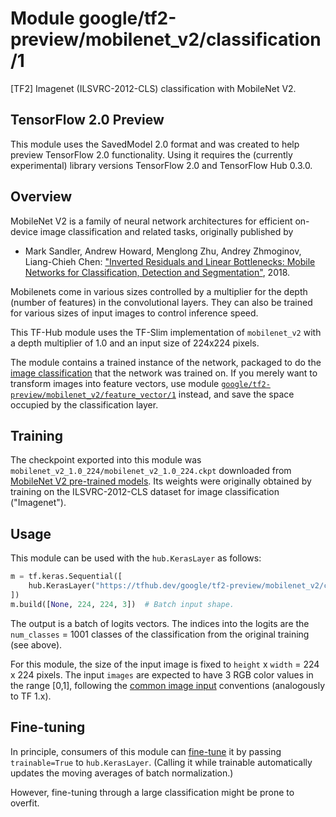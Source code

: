 # Module google/tf2-preview/mobilenet_v2/classification/1
[TF2] Imagenet (ILSVRC-2012-CLS) classification with MobileNet V2.

<!-- dataset: imagenet-ilsvrc-2012-cls -->
<!-- asset-path: legacy -->
<!-- module-type: image-classification -->
<!-- network-architecture: MobileNet V2 -->
<!-- fine-tunable: true -->
<!-- format: saved_model_2 -->

## TensorFlow 2.0 Preview

This module uses the SavedModel 2.0 format and was created to help
preview TensorFlow 2.0 functionality. Using it requires the (currently
experimental) library versions TensorFlow 2.0 and TensorFlow Hub 0.3.0.

## Overview

MobileNet V2 is a family of neural network architectures for efficient
on-device image classification and related tasks, originally published by

  * Mark Sandler, Andrew Howard, Menglong Zhu, Andrey Zhmoginov,
    Liang-Chieh Chen: ["Inverted Residuals and Linear Bottlenecks:
    Mobile Networks for Classification, Detection and
    Segmentation"](https://arxiv.org/abs/1801.04381), 2018.

Mobilenets come in various sizes controlled by a multiplier for the
depth (number of features) in the convolutional layers. They can also be
trained for various sizes of input images to control inference speed.

This TF-Hub module uses the TF-Slim implementation of
`mobilenet_v2`
with a depth multiplier of 1.0 and an input size of
224x224 pixels.


The module contains a trained instance of the network, packaged to do the
[image classification](https://www.tensorflow.org/hub/common_signatures/images#classification)
that the network was trained on. If you merely want to transform images into
feature vectors, use module
[`google/tf2-preview/mobilenet_v2/feature_vector/1`](https://tfhub.dev/google/tf2-preview/mobilenet_v2/feature_vector/1)
instead, and save the space occupied by the classification layer.


## Training

The checkpoint exported into this module was `mobilenet_v2_1.0_224/mobilenet_v2_1.0_224.ckpt` downloaded
from
[MobileNet V2 pre-trained models](https://github.com/tensorflow/models/blob/master/research/slim/nets/mobilenet/README.md).
Its weights were originally obtained by training on the ILSVRC-2012-CLS
dataset for image classification ("Imagenet").

## Usage

This module can be used with the `hub.KerasLayer` as follows:

```python
m = tf.keras.Sequential([
    hub.KerasLayer("https://tfhub.dev/google/tf2-preview/mobilenet_v2/classification/1", output_shape=[1001])
])
m.build([None, 224, 224, 3])  # Batch input shape.
```

The output is a batch of logits vectors. The indices into the logits
are the `num_classes` = 1001 classes of the classification from
the original training (see above).

For this module, the size of the input image is fixed to
`height` x `width` = 224 x 224 pixels.
The input `images` are expected to have 3 RGB color values in the range [0,1],
following the
[common image input](https://www.tensorflow.org/hub/common_signatures/images#input)
conventions (analogously to TF 1.x).


## Fine-tuning

In principle, consumers of this module can
[fine-tune](https://www.tensorflow.org/hub/tf2_saved_model#fine-tuning) it
by passing `trainable=True` to `hub.KerasLayer`.
(Calling it while trainable automatically updates the moving averages of
batch normalization.)

However, fine-tuning through a large classification might be prone to overfit.


